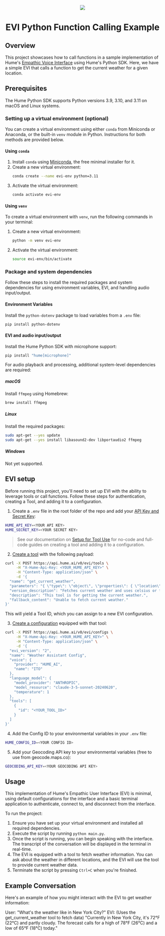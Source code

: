 <div align="center">
  <img src="https://storage.googleapis.com/hume-public-logos/hume/hume-banner.png">
  <h1>EVI Python Function Calling Example</h1>
</div>

## Overview

This project showcases how to call functions in a sample implementation of Hume's [Empathic Voice Interface](https://hume.docs.buildwithfern.com/docs/empathic-voice-interface-evi/overview) using Hume's Python SDK. Here, we have a simple EVI that calls a function to get the current weather for a given location.

## Prerequisites

The Hume Python SDK supports Python versions 3.9, 3.10, and 3.11 on macOS and Linux systems.

### Setting up a virtual environment (optional)

You can create a virtual environment using either `conda` from Miniconda or Anaconda, or the built-in `venv` module in Python. Instructions for both methods are provided below.

#### Using `conda`
1. Install `conda` using [Miniconda](https://docs.anaconda.com/miniconda/), the free minimal installer for it.
2. Create a new virtual environment:
    ```bash
    conda create --name evi-env python=3.11
    ```
3. Activate the virtual environment:
    ```bash
    conda activate evi-env
    ```

#### Using `venv`

To create a virtual environment with `venv`, run the following commands in your terminal:

1. Create a new virtual environment:
    ```bash
    python -m venv evi-env
    ```
2. Activate the virtual environment:
    ```bash
    source evi-env/bin/activate
    ```

### Package and system dependencies

Follow these steps to install the required packages and system dependencies for using environment variables, EVI, and handling audio input/output.

#### Environment Variables

Install the `python-dotenv` package to load variables from a `.env` file:

```bash
pip install python-dotenv
```

#### EVI and audio input/output

Install the Hume Python SDK with microphone support:

```bash
pip install "hume[microphone]"
```

For audio playback and processing, additional system-level dependencies are required:

##### macOS

Install `ffmpeg` using Homebrew:

```bash
brew install ffmpeg
```

##### Linux

Install the required packages:

```bash
sudo apt-get --yes update
sudo apt-get --yes install libasound2-dev libportaudio2 ffmpeg
```

##### Windows

Not yet supported.

## EVI setup

Before running this project, you'll need to set up EVI with the ability to leverage tools or call functions. Follow these steps for authentication, creating a Tool, and adding it to a configuration.

1. Create a `.env` file in the root folder of the repo and add your [API Key and Secret Key](https://dev.hume.ai/docs/introduction/api-key):

```sh
HUME_API_KEY=<YOUR API KEY>
HUME_SECRET_KEY=<YOUR SECRET KEY>
```

> See our documentation on [Setup for Tool Use](https://dev.hume.ai/docs/empathic-voice-interface-evi/tool-use#setup) for no-code and full-code guides on creating a tool and adding it to a configuration.

2. [Create a tool](https://dev.hume.ai/reference/empathic-voice-interface-evi/tools/create-tool) with the following payload:

```bash
curl -X POST https://api.hume.ai/v0/evi/tools \
     -H "X-Hume-Api-Key: <YOUR_HUME_API_KEY>" \
     -H "Content-Type: application/json" \
     -d '{
  "name": "get_current_weather",
  "parameters": "{ \"type\": \"object\", \"properties\": { \"location\": { \"type\": \"string\", \"description\": \"The city and state, e.g. San Francisco, CA\" }, \"format\": { \"type\": \"string\", \"enum\": [\"celsius\", \"fahrenheit\"], \"description\": \"The temperature unit to use. Infer this from the users location.\" } }, \"required\": [\"location\", \"format\"] }",
  "version_description": "Fetches current weather and uses celsius or fahrenheit based on location of user.",
  "description": "This tool is for getting the current weather.",
  "fallback_content": "Unable to fetch current weather."
}'
```

This will yield a Tool ID, which you can assign to a new EVI configuration.

3. [Create a configuration](https://dev.hume.ai/reference/empathic-voice-interface-evi/configs/create-config) equipped with that tool: 

```bash
curl -X POST https://api.hume.ai/v0/evi/configs \
     -H "X-Hume-Api-Key: <YOUR_HUME_API_KEY>" \
     -H "Content-Type: application/json" \
     -d '{
  "evi_version": "2",
  "name": "Weather Assistant Config",
  "voice": {
    "provider": "HUME_AI",
    "name": "ITO"
  },
  "language_model": {
    "model_provider": "ANTHROPIC",
    "model_resource": "claude-3-5-sonnet-20240620",
    "temperature": 1
  },
  "tools": [
    {
      "id": "<YOUR_TOOL_ID>"
    }
  ]
}'
```

4. Add the Config ID to your environmental variables in your `.env` file:

```bash
HUME_CONFIG_ID=<YOUR CONFIG ID>
```

5. Add your Geocoding API key to your environmental variables (free to use from geocode.maps.co):

```bash
GEOCODING_API_KEY=<YOUR GEOCODING API KEY>
```

## Usage

This implementation of Hume's Empathic User Interface (EVI) is minimal, using default configurations for the interface and a basic terminal application to authenticate, connect to, and disconnect from the interface.

To run the project:

1. Ensure you have set up your virtual environment and installed all required dependencies.
2. Execute the script by running `python main.py`.
3. Once the script is running, you can begin speaking with the interface. The transcript of the conversation will be displayed in the terminal in real-time.
4. The EVI is equipped with a tool to fetch weather information. You can ask about the weather in different locations, and the EVI will use the tool to provide current weather data.
5. Terminate the script by pressing `Ctrl+C` when you're finished.

## Example Conversation

Here's an example of how you might interact with the EVI to get weather information:

User: "What's the weather like in New York City?"
EVI: (Uses the get_current_weather tool to fetch data) "Currently in New York City, it's 72°F (22°C) and partly cloudy. The forecast calls for a high of 78°F (26°C) and a low of 65°F (18°C) today."